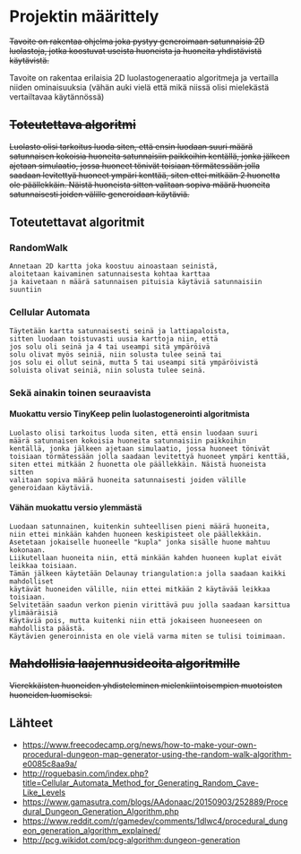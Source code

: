 # Projektin määrittely

~~Tavoite on rakentaa ohjelma joka pystyy generoimaan satunnaisia 2D luolastoja, jotka koostuvat useista huoneista ja huoneita yhdistävistä käytävistä.~~

Tavoite on rakentaa erilaisia 2D luolastogeneraatio algoritmeja ja vertailla niiden ominaisuuksia (vähän auki vielä että mikä niissä olisi mielekästä vertailtavaa käytännössä)

## ~~Toteutettava algoritmi~~

~~Luolasto olisi tarkoitus luoda siten, että ensin luodaan suuri määrä satunnaisen kokoisia huoneita satunnaisiin paikkoihin kentällä, jonka jälkeen ajetaan simulaatio, jossa huoneet tönivät toisiaan törmätessään jolla saadaan levitettyä huoneet ympäri kenttää, siten ettei mitkään 2 huonetta ole päällekkäin. Näistä huoneista sitten valitaan sopiva määrä huoneita satunnaisesti joiden välille generoidaan käytäviä.~~

## Toteutettavat algoritmit

### RandomWalk

```
Annetaan 2D kartta joka koostuu ainoastaan seinistä, 
aloitetaan kaivaminen satunnaisesta kohtaa karttaa 
ja kaivetaan n määrä satunnaisen pituisia käytäviä satunnaisiin suuntiin
```

### Cellular Automata

```
Täytetään kartta satunnaisesti seinä ja lattiapaloista, 
sitten luodaan toistuvasti uusia karttoja niin, että 
jos solu oli seinä ja 4 tai useampi sitä ympäröivä 
solu olivat myös seiniä, niin solusta tulee seinä tai
jos solu ei ollut seinä, mutta 5 tai useampi sitä ympäröivistä
soluista olivat seiniä, niin solusta tulee seinä.
```

### Sekä ainakin toinen seuraavista

#### Muokattu versio TinyKeep pelin luolastogenerointi algoritmista
```
Luolasto olisi tarkoitus luoda siten, että ensin luodaan suuri
määrä satunnaisen kokoisia huoneita satunnaisiin paikkoihin
kentällä, jonka jälkeen ajetaan simulaatio, jossa huoneet tönivät 
toisiaan törmätessään jolla saadaan levitettyä huoneet ympäri kenttää,
siten ettei mitkään 2 huonetta ole päällekkäin. Näistä huoneista sitten 
valitaan sopiva määrä huoneita satunnaisesti joiden välille generoidaan käytäviä.
```
#### Vähän muokattu versio ylemmästä
```
Luodaan satunnainen, kuitenkin suhteellisen pieni määrä huoneita, 
niin ettei minkään kahden huoneen keskipisteet ole päällekkäin.
Asetetaan jokaiselle huoneelle "kupla" jonka sisälle huone mahtuu kokonaan.
Liikutellaan huoneita niin, että minkään kahden huoneen kuplat eivät leikkaa toisiaan.
Tämän jälkeen käytetään Delaunay triangulation:a jolla saadaan kaikki mahdolliset
käytävät huoneiden välille, niin ettei mitkään 2 käytävää leikkaa toisiaan.
Selvitetään saadun verkon pienin virittävä puu jolla saadaan karsittua ylimääräisiä
Käytäviä pois, mutta kuitenki niin että jokaiseen huoneeseen on mahdollista päästä.
Käytävien generoinnista en ole vielä varma miten se tulisi toimimaan.
```
## ~~Mahdollisia laajennusideoita algoritmille~~

~~Vierekkäisten huoneiden yhdisteleminen mielenkiintoisempien muotoisten huoneiden luomiseksi.~~

## Lähteet

- https://www.freecodecamp.org/news/how-to-make-your-own-procedural-dungeon-map-generator-using-the-random-walk-algorithm-e0085c8aa9a/
- http://roguebasin.com/index.php?title=Cellular_Automata_Method_for_Generating_Random_Cave-Like_Levels
- https://www.gamasutra.com/blogs/AAdonaac/20150903/252889/Procedural_Dungeon_Generation_Algorithm.php
- https://www.reddit.com/r/gamedev/comments/1dlwc4/procedural_dungeon_generation_algorithm_explained/
- http://pcg.wikidot.com/pcg-algorithm:dungeon-generation


